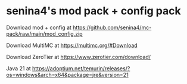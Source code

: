 # senina4's mod pack + config pack

Download mod + config at https://github.com/senina4/mc-pack/raw/main/mod_config.zip

Download MultiMC at https://multimc.org/#Download

Download ZeroTier at https://www.zerotier.com/download/

Java 21 at https://adoptium.net/temurin/releases/?os=windows&arch=x64&package=jre&version=21
